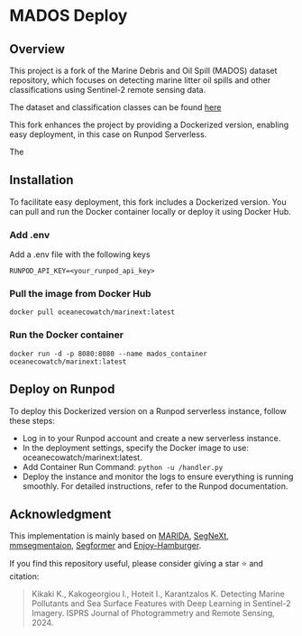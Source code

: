 # MADOS Deploy

## Overview
This project is a fork of the Marine Debris and Oil Spill (MADOS) dataset repository, which focuses on detecting marine litter oil spills and other classifications using Sentinel-2 remote sensing data.

The dataset and classification classes can be found [here](https://zenodo.org/records/10664073)

This fork enhances the project by providing a Dockerized version, enabling easy deployment, in this case on Runpod Serverless.

The

## Installation
To facilitate easy deployment, this fork includes a Dockerized version. You can pull and run the Docker container locally or deploy it using Docker Hub.

### Add .env

Add a .env file with the following keys

```
RUNPOD_API_KEY=<your_runpod_api_key>
```
### Pull the image from Docker Hub

```
docker pull oceanecowatch/marinext:latest
```

### Run the Docker container
```
docker run -d -p 8080:8080 --name mados_container oceanecowatch/marinext:latest
```
## Deploy on Runpod
To deploy this Dockerized version on a Runpod serverless instance, follow these steps:

- Log in to your Runpod account and create a new serverless instance.
- In the deployment settings, specify the Docker image to use: oceanecowatch/marinext:latest.
- Add Container Run Command: `python -u /handler.py`
- Deploy the instance and monitor the logs to ensure everything is running smoothly.
For detailed instructions, refer to the Runpod documentation.


 ## Acknowledgment

This implementation is mainly based on [MARIDA](https://github.com/marine-debris/marine-debris.github.io), [SegNeXt](https://github.com/Visual-Attention-Network/SegNeXt), [mmsegmentaion](https://github.com/open-mmlab/mmsegmentation/tree/v0.24.1), [Segformer](https://github.com/NVlabs/SegFormer) and [Enjoy-Hamburger](https://github.com/Gsunshine/Enjoy-Hamburger).



If you find this repository useful, please consider giving a star :star: and citation:
 > Kikaki K., Kakogeorgiou I., Hoteit I., Karantzalos K. Detecting Marine Pollutants and Sea Surface Features with Deep Learning in Sentinel-2 Imagery. ISPRS Journal of Photogrammetry and Remote Sensing, 2024.
